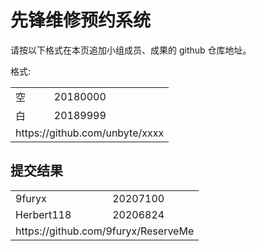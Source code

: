 # 先锋维修预约系统

请按以下格式在本页追加小组成员、成果的 github 仓库地址。

格式:

<table>
    <tr><td>空</td><td>20180000</td></tr>
    <tr><td>白</td><td>20189999</td></tr>
    <tr><td colspan="3">https://github.com/unbyte/xxxx</td></tr>
</table>



## 提交结果

<table>
    <tr><td>9furyx</td><td>20207100</td></tr>
    <tr><td>Herbert118</td><td>20206824</td></tr>
    <tr><td colspan="3">https://github.com/9furyx/ReserveMe</td></tr>
</table>